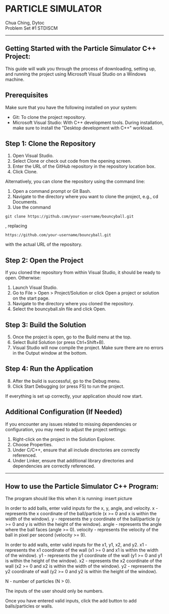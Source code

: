 # PARTICLE SIMULATOR
Chua Ching, Dytoc <br>
Problem Set #1 STDISCM

---

## Getting Started  with the Particle Simulator C++ Project:
This guide will walk you through the process of downloading, setting up, and running the project using Microsoft Visual Studio on a Windows machine.

## Prerequisites
Make sure that you have the following installed on your system:

- Git: To clone the project repository. 
- Microsoft Visual Studio: With C++ development tools. During installation, make sure to install the "Desktop development with C++" workload.

## Step 1: Clone the Repository
1. Open Visual Studio.
2. Select Clone or check out code from the opening screen.
3. Enter the URL of the GitHub repository in the repository location box.
4. Click Clone.
  
Alternatively, you can clone the repository using the command line:
1. Open a command prompt or Git Bash.
2. Navigate to the directory where you want to clone the project, e.g., cd Documents.
3. Use the command
```
git clone https://github.com/your-username/bouncyball.git
```
, replacing 
```
https://github.com/your-username/bouncyball.git
```
with the actual URL of the repository.

## Step 2: Open the Project
If you cloned the repository from within Visual Studio, it should be ready to open. Otherwise:

1. Launch Visual Studio.
2. Go to File > Open > Project/Solution or click Open a project or solution on the start page.
3. Navigate to the directory where you cloned the repository.
4. Select the bouncyball.sln file and click Open.

## Step 3: Build the Solution
5. Once the project is open, go to the Build menu at the top.
6. Select Build Solution (or press Ctrl+Shift+B).
7. Visual Studio will now compile the project. Make sure there are no errors in the Output window at the bottom.

## Step 4: Run the Application
8. After the build is successful, go to the Debug menu.
9. Click Start Debugging (or press F5) to run the project.

If everything is set up correctly, your application should now start.

## Additional Configuration (If Needed)
If you encounter any issues related to missing dependencies or configuration, you may need to adjust the project settings:
1. Right-click on the project in the Solution Explorer.
2. Choose Properties.
3. Under C/C++, ensure that all include directories are correctly referenced.
4. Under Linker, ensure that additional library directories and dependencies are correctly referenced.

---
## How to use the Particle Simulator C++ Program:
The program should like this when it is running:
insert picture

In order to add balls, enter valid inputs for the x, y, angle, and velocity. 
x - represents the x coordinate of the ball/particle (x >= 0 and x is within the width of the window).
y - represents the y coordinate of the ball/particle (y >= 0 and y is within the height of the window).
angle - represents the angle where the ball faces (angle >= 0). 
velocity - represents the velocity of the ball in pixel per second (velocity >= 9). 

In order to add walls, enter valid inputs for the x1, y1, x2, and y2. 
x1 - represents the x1 coordinate of the wall (x1 >= 0 and x1 is within the width of the window).
y1 - represents the y1 coordinate of the wall (y1 >= 0 and y1 is within the height of the window).
x2 - represents the x2 coordinate of the wall (x2 >= 0 and x2 is within the width of the window).
y2 - represents the y2 coordinate of wall (y2 >= 0 and y2 is within the height of the window).

N - number of particles (N > 0).

The inputs of the user should only be numbers. 

Once you have entered valid inputs, click the add button to add balls/particles or walls.
